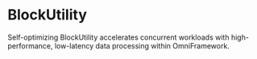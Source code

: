 # BlockUtility
Self-optimizing BlockUtility accelerates concurrent workloads with high-performance, low-latency data processing within OmniFramework.
